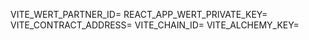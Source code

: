 VITE_WERT_PARTNER_ID=
REACT_APP_WERT_PRIVATE_KEY=
VITE_CONTRACT_ADDRESS=
VITE_CHAIN_ID=
VITE_ALCHEMY_KEY=